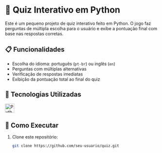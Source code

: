 # 🧠 Quiz Interativo em Python

Este é um pequeno projeto de quiz interativo feito em Python. O jogo faz perguntas de múltipla escolha para o usuário e exibe a pontuação final com base nas respostas corretas.

## 📋 Funcionalidades

- Escolha do idioma: português (`pt-br`) ou inglês (`en`)
- Perguntas com múltiplas alternativas
- Verificação de respostas imediatas
- Exibição da pontuação total ao final do quiz

## 🧪 Tecnologias Utilizadas

<img 
    align="left" 
    alt="Python" 
    title="Python"
    width="30px" 
    style="padding-right: 10px;" 
    src="https://cdn.jsdelivr.net/gh/devicons/devicon@latest/icons/python/python-original.svg" 
/>

<br clear="left" />

## 🚀 Como Executar

1. Clone este repositório:
   ```bash
   git clone https://github.com/seu-usuario/quiz.git

